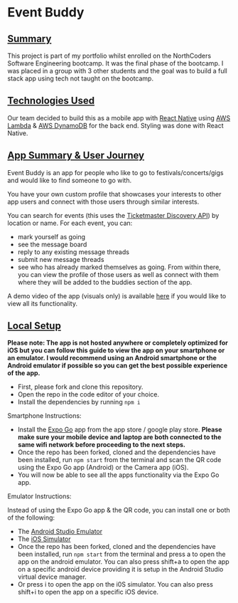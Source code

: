 # **Event Buddy**

## <ins>Summary</ins>

This project is part of my portfolio whilst enrolled on the NorthCoders Software Engineering bootcamp.
It was the final phase of the bootcamp. I was placed in a group with 3 other students and the goal was to build a full stack app using tech not taught on the bootcamp.

## <ins>Technologies Used</ins>

Our team decided to build this as a mobile app with [React Native](https://reactnative.dev/) using [AWS Lambda](https://aws.amazon.com/lambda/) & [AWS DynamoDB](https://aws.amazon.com/dynamodb/) for the back end. Styling was done with React Native.

## <ins>App Summary & User Journey</ins>

Event Buddy is an app for people who like to go to festivals/concerts/gigs and would like to find someone to go with.

You have your own custom profile that showcases your interests to other app users and connect with those users through similar interests.

You can search for events (this uses the [Ticketmaster Discovery API](https://developer.ticketmaster.com/products-and-docs/apis/discovery-api/v2/)) by location or name. For each event, you can:

- mark yourself as going
- see the message board
- reply to any existing message threads
- submit new message threads
- see who has already marked themselves as going. From within there, you can view the profile of those users as well as connect with them where they will be added to the buddies section of the app.

A demo video of the app (visuals only) is available [here](https://bit.ly/3L1TK8M) if you would like to view all its functionality.

## <ins>Local Setup</ins>

**Please note: The app is not hosted anywhere or completely optimized for iOS but you can follow this guide to view the app on your smartphone or an emulator. I would recommend using an Android smartphone or the Android emulator if possible so you can get the best possible experience of the app.**

- First, please fork and clone this repository.
- Open the repo in the code editor of your choice.
- Install the dependencies by running `npm i`

Smartphone Instructions:

- Install the [Expo Go](https://expo.dev/client) app from the app store / google play store. **Please make sure your mobile device and laptop are both connected to the same wifi network before proceeding to the next steps.**
- Once the repo has been forked, cloned and the dependencies have been installed, run `npm start` from the terminal and scan the QR code using the Expo Go app (Android) or the Camera app (iOS).
- You will now be able to see all the apps functionality via the Expo Go app.

Emulator Instructions:

Instead of using the Expo Go app & the QR code, you can install one or both of the following:

- The [Android Studio Emulator](https://docs.expo.dev/workflow/android-studio-emulator/)
- The [iOS Simulator](https://docs.expo.dev/workflow/ios-simulator/)
- Once the repo has been forked, cloned and the dependencies have been installed, run `npm start` from the terminal and press a to open the app on the android emulator. You can also press shift+a to open the app on a specific android device providing it is setup in the Android Studio virtual device manager.
- Or press i to open the app on the i0S simulator. You can also press shift+i to open the app on a specific iOS device.
